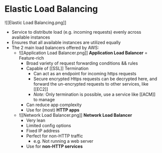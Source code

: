 # Elastic Load Balancing
![[Elastic Load Balancing.png]]
- Service to distribute load (e.g. incoming requests) evenly across available instances
- Ensures that all available instances are utilized equally
- The 2 main load balancers offered by AWS:
	- ![[Application Load Balancer.png]] **Application Load Balancer** = Feature-rich
		- Broad variety of request forwarding conditions && rules
		- Capable of [[SSL]] Termination
			- Can act as an endpoint for incoming https requests
			- Secure encrypted Https requests can be decrypted here, and forward the un-encrypted requests to other services, like [[EC2]]
			- *Note:* Only termination is possible, use a service like [[ACM]] to manage
		- Can reduce app complexity
		- Use for (most) **HTTP apps**
	- ![[Network Load Balancer.png]] **Network Load Balancer** 
		- Very lean
		- Limited config options
		- Fixed IP address
		- Perfect for non-HTTP traffic
			- e.g. Not running a web server
		- Use for **non-HTTP services**

